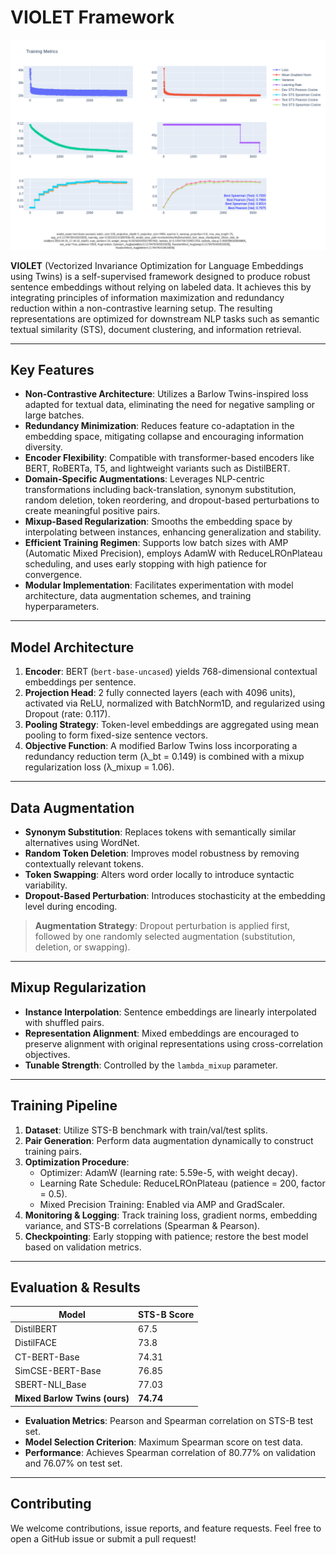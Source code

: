 # VIOLET Framework

![Best Graph](best%20graph.png)

**VIOLET** (Vectorized Invariance Optimization for Language Embeddings using Twins) is a self-supervised framework designed to produce robust sentence embeddings without relying on labeled data. It achieves this by integrating principles of information maximization and redundancy reduction within a non-contrastive learning setup. The resulting representations are optimized for downstream NLP tasks such as semantic textual similarity (STS), document clustering, and information retrieval.

---

## Key Features

- **Non-Contrastive Architecture**: Utilizes a Barlow Twins-inspired loss adapted for textual data, eliminating the need for negative sampling or large batches.
- **Redundancy Minimization**: Reduces feature co-adaptation in the embedding space, mitigating collapse and encouraging information diversity.
- **Encoder Flexibility**: Compatible with transformer-based encoders like BERT, RoBERTa, T5, and lightweight variants such as DistilBERT.
- **Domain-Specific Augmentations**: Leverages NLP-centric transformations including back-translation, synonym substitution, random deletion, token reordering, and dropout-based perturbations to create meaningful positive pairs.
- **Mixup-Based Regularization**: Smooths the embedding space by interpolating between instances, enhancing generalization and stability.
- **Efficient Training Regimen**: Supports low batch sizes with AMP (Automatic Mixed Precision), employs AdamW with ReduceLROnPlateau scheduling, and uses early stopping with high patience for convergence.
- **Modular Implementation**: Facilitates experimentation with model architecture, data augmentation schemes, and training hyperparameters.

---

## Model Architecture

1. **Encoder**: BERT (`bert-base-uncased`) yields 768-dimensional contextual embeddings per sentence.
2. **Projection Head**: 2 fully connected layers (each with 4096 units), activated via ReLU, normalized with BatchNorm1D, and regularized using Dropout (rate: 0.117).
3. **Pooling Strategy**: Token-level embeddings are aggregated using mean pooling to form fixed-size sentence vectors.
4. **Objective Function**: A modified Barlow Twins loss incorporating a redundancy reduction term (λ_bt = 0.149) is combined with a mixup regularization loss (λ_mixup = 1.06).

---

## Data Augmentation

- **Synonym Substitution**: Replaces tokens with semantically similar alternatives using WordNet.
- **Random Token Deletion**: Improves model robustness by removing contextually relevant tokens.
- **Token Swapping**: Alters word order locally to introduce syntactic variability.
- **Dropout-Based Perturbation**: Introduces stochasticity at the embedding level during encoding.

> **Augmentation Strategy**: Dropout perturbation is applied first, followed by one randomly selected augmentation (substitution, deletion, or swapping).

---

## Mixup Regularization

- **Instance Interpolation**: Sentence embeddings are linearly interpolated with shuffled pairs.
- **Representation Alignment**: Mixed embeddings are encouraged to preserve alignment with original representations using cross-correlation objectives.
- **Tunable Strength**: Controlled by the `lambda_mixup` parameter.

---

## Training Pipeline

1. **Dataset**: Utilize STS-B benchmark with train/val/test splits.
2. **Pair Generation**: Perform data augmentation dynamically to construct training pairs.
3. **Optimization Procedure**:
   - Optimizer: AdamW (learning rate: 5.59e-5, with weight decay).
   - Learning Rate Schedule: ReduceLROnPlateau (patience = 200, factor = 0.5).
   - Mixed Precision Training: Enabled via AMP and GradScaler.
4. **Monitoring & Logging**: Track training loss, gradient norms, embedding variance, and STS-B correlations (Spearman & Pearson).
5. **Checkpointing**: Early stopping with patience; restore the best model based on validation metrics.

---

## Evaluation & Results

| Model                     | STS-B Score |
|---------------------------|-------------|
| DistilBERT                | 67.5        |
| DistilFACE                | 73.8        |
| CT-BERT-Base              | 74.31       |
| SimCSE-BERT-Base          | 76.85       |
| SBERT-NLI_Base            | 77.03       |
| **Mixed Barlow Twins (ours)** | **74.74**   |

- **Evaluation Metrics**: Pearson and Spearman correlation on STS-B test set.
- **Model Selection Criterion**: Maximum Spearman score on test data.
- **Performance**: Achieves Spearman correlation of 80.77% on validation and 76.07% on test set.

---

## Contributing

We welcome contributions, issue reports, and feature requests. Feel free to open a GitHub issue or submit a pull request!
